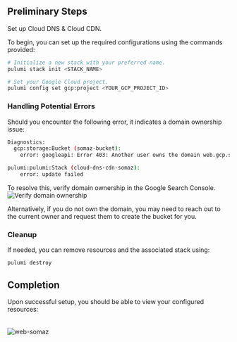 ## Preliminary Steps
Set up Cloud DNS & Cloud CDN.

To begin, you can set up the required configurations using the commands provided:
```bash
# Initialize a new stack with your preferred name.
pulumi stack init <STACK_NAME>

# Set your Google Cloud project.
pulumi config set gcp:project <YOUR_GCP_PROJECT_ID>
```
### Handling Potential Errors
Should you encounter the following error, it indicates a domain ownership issue:
```bash
Diagnostics:
  gcp:storage:Bucket (somaz-bucket):
    error: googleapi: Error 403: Another user owns the domain web.gcp.somaz.link or a parent domain...

pulumi:pulumi:Stack (cloud-dns-cdn-somaz):
    error: update failed
```

To resolve this, verify domain ownership in the Google Search Console.
![Verify domain ownership](https://search.google.com/search-console/welcome?new_domain_name=web.gcp.somaz.link)

Alternatively, if you do not own the domain, you may need to reach out to the current owner and request them to create the bucket for you.

### Cleanup
If needed, you can remove resources and the associated stack using:
```bash
pulumi destroy
```

## Completion
Upon successful setup, you should be able to view your configured resources:<br/>
<br/><br/>
![web-somaz](https://github.com/somaz94/pulumi-study/assets/112675579/0378e4f4-85ee-4d0f-8de8-cd4c5770038f)
